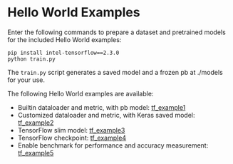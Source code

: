 # Hello World Examples

Enter the following commands to prepare a dataset and pretrained models for the included Hello World examples:

```shell
pip install intel-tensorflow==2.3.0
python train.py

```
The `train.py` script generates a saved model and a frozen pb at ./models for your use.

The following Hello World examples are available:

*  Builtin dataloader and metric, with pb model: [tf_example1](../../examples/helloworld/tf_example1/README.md)
*  Customized dataloader and metric, with Keras saved model: [tf_example2](../../examples/helloworld/tf_example2/README.md)
*  TensorFlow slim model: [tf_example3](../../examples/helloworld/tf_example3/README.md)
*  TensorFlow checkpoint: [tf_example4](../../examples/helloworld/tf_example4/README.md)
*  Enable benchmark for performance and accuracy measurement: [tf_example5](../../examples/helloworld/tf_example5/README.md)

